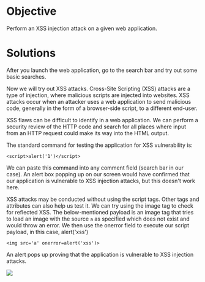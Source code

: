 # Objective

Perform an XSS injection attack on a given web application.

# Solutions

After you launch the web application, go to the search bar and try out some basic searches.

Now we will try out XSS attacks. Cross-Site Scripting (XSS) attacks are a type of injection, where malicious scripts are injected into websites. XSS attacks occur when an attacker uses a web application to send malicious code, generally in the form of a browser-side script, to a different end-user.

XSS flaws can be difficult to identify in a web application. We can perform a security review of the HTTP code and search for all places where input from an HTTP request could make its way into the HTML output.

The standard command for testing the application for XSS vulnerability is:

```
<script>alert('1')</script>
```

We can paste this command into any comment field (search bar in our case). An alert box popping up on our screen would have confirmed that our application is vulnerable to XSS injection attacks, but this doesn't work here.

XSS attacks may be conducted without using the script tags. Other tags and attributes can also help us test it. We can try using the image tag to check for reflected XSS. The below-mentioned payload is an image tag that tries to load an image with the source ``a`` as specified which does not exist and would throw an error. We then use the onerror field to execute our script payload, in this case, alert('xss')

```
<img src='a' onerror=alert('xss')>
```

An alert pops up proving that the application is vulnerable to XSS injection attacks.

![](https://user-images.githubusercontent.com/65826354/179527017-56acbc0d-4fc1-4d86-bee9-e96efaf6f48c.png)
